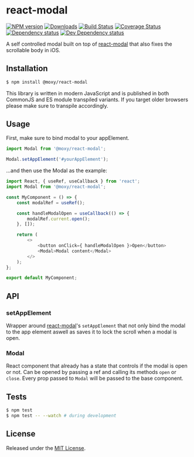 # react-modal

[![NPM version][npm-image]][npm-url] [![Downloads][downloads-image]][npm-url] [![Build Status][travis-image]][travis-url] [![Coverage Status][codecov-image]][codecov-url] [![Dependency status][david-dm-image]][david-dm-url] [![Dev Dependency status][david-dm-dev-image]][david-dm-dev-url]

[npm-url]:https://npmjs.org/package/@moxy/react-modal
[downloads-image]:https://img.shields.io/npm/dm/@moxy/react-modal.svg
[npm-image]:https://img.shields.io/npm/v/@moxy/react-modal.svg
[travis-url]:https://travis-ci.org/moxystudio/react-modal
[travis-image]:https://img.shields.io/travis/moxystudio/react-modal/master.svg
[codecov-url]:https://codecov.io/gh/moxystudio/react-modal
[codecov-image]:https://img.shields.io/codecov/c/github/moxystudio/react-modal/master.svg
[david-dm-url]:https://david-dm.org/moxystudio/react-modal
[david-dm-image]:https://img.shields.io/david/moxystudio/react-modal.svg
[david-dm-dev-url]:https://david-dm.org/moxystudio/react-modal?type=dev
[david-dm-dev-image]:https://img.shields.io/david/dev/moxystudio/react-modal.svg

A self controlled modal built on top of [react-modal](https://github.com/reactjs/react-modal) that also fixes the scrollable body in iOS.

## Installation

```sh
$ npm install @moxy/react-modal
```

This library is written in modern JavaScript and is published in both CommonJS and ES module transpiled variants. If you target older browsers please make sure to transpile accordingly.


## Usage

First, make sure to bind modal to your appElement.

```js
import Modal from '@moxy/react-modal';

Modal.setAppElement('#yourAppElement');
```

...and then use the Modal as the example:

```js
import React, { useRef, useCallback } from 'react';
import Modal from '@moxy/react-modal';

const MyComponent = () => {
    const modalRef = useRef();

    const handleModalOpen = useCallback(() => {
        modalRef.current.open();
    }, []);

    return (
        <>
            <button onClick={ handleModalOpen }>Open</button>
            <Modal>Modal content</Modal>
        </>
    );
};

export default MyComponent;
```

## API

### setAppElement

Wrapper around [react-modal](https://github.com/reactjs/react-modal)'s `setAppElement` that not only bind the modal to the app element aswell as saves it to lock the scroll when a modal is open.

### Modal

React component that already has a state that controls if the modal is open or not. Can be opened by passing a ref and calling its methods `open` or `close`. Every prop passed to `Modal` will be passed to the base component.

## Tests

```sh
$ npm test
$ npm test -- --watch # during development
```


## License

Released under the [MIT License](https://www.opensource.org/licenses/mit-license.php).
